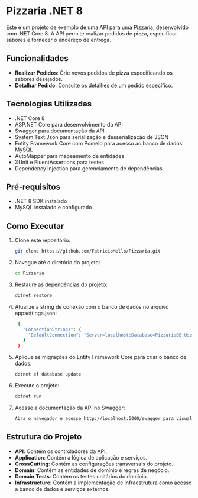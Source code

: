 # Pizzaria .NET 8

Este é um projeto de exemplo de uma API para uma Pizzaria, desenvolvido com .NET Core 8. A API permite realizar pedidos de pizza, especificar sabores e fornecer o endereço de entrega.

## Funcionalidades

- **Realizar Pedidos**: Crie novos pedidos de pizza especificando os sabores desejados.
- **Detalhar Pedido**: Consulte os detalhes de um pedido específico.

## Tecnologias Utilizadas

- .NET Core 8
- ASP.NET Core para desenvolvimento da API
- Swagger para documentação da API
- System.Text.Json para serialização e desserialização de JSON
- Entity Framework Core com Pomelo para acesso ao banco de dados MySQL
- AutoMapper para mapeamento de entidades
- XUnit e FluentAssertions para testes
- Dependency Injection para gerenciamento de dependências

## Pré-requisitos

- .NET 8 SDK instalado
- MySQL instalado e configurado

## Como Executar

1. Clone este repositório:

   ```bash
   git clone https://github.com/FabricioMello/Pizzaria.git

2. Navegue até o diretório do projeto:

   ```bash
   cd Pizzaria

3. Restaure as dependências do projeto:

   ```bash
   dotnet restore

4. Atualize a string de conexão com o banco de dados no arquivo appsettings.json:

   ```bash
    {
      "ConnectionStrings": {
        "DefaultConnection": "Server=localhost;Database=PizzariaDB;User=seuUsuario;Password=suaSenha;"
      }
    }


5. Aplique as migrações do Entity Framework Core para criar o banco de dados:

   ```bash
   dotnet ef database update
   
6. Execute o projeto:

   ```bash
   dotnet run
   
7. Acesse a documentação da API no Swagger:

   ```bash
   Abra o navegador e acesse http://localhost:5000/swagger para visualizar e interagir com a documentação da API.


## Estrutura do Projeto

- **API**: Contém os controladores da API.
- **Application**: Contém a lógica de aplicação e serviços.
- **CrossCutting**: Contém as configurações transversais do projeto.
- **Domain**: Contém as entidades de domínio e regras de negócio.
- **Domain.Tests**: Contém os testes unitários do domínio.
- **Infrastructure**: Contém a implementação de infraestrutura como acesso a banco de dados e serviços externos.
